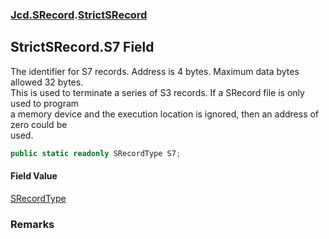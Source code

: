 ### [Jcd.SRecord](Jcd.SRecord.md 'Jcd.SRecord').[StrictSRecord](Jcd.SRecord.StrictSRecord.md 'Jcd.SRecord.StrictSRecord')

## StrictSRecord.S7 Field

The identifier for S7 records. Address is 4 bytes. Maximum data bytes allowed 32 bytes.  
This is used to terminate a series of S3 records. If a SRecord file is only used to program  
a memory device and the execution location is ignored, then an address of zero could be  
used.

```csharp
public static readonly SRecordType S7;
```

#### Field Value
[SRecordType](Jcd.SRecord.SRecordType.md 'Jcd.SRecord.SRecordType')

### Remarks